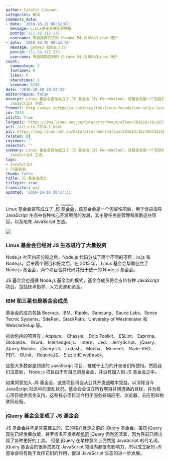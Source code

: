 ```yaml
---
author: Catalin Cimpanu
categories: 新闻
comments_data:
- date: '2016-10-19 08:32:02'
  message: Linux基金会确实好的很
  postip: 111.20.112.126
  username: 来自陕西西安的 Chrome 54.0|GNU/Linux 用户
- date: '2016-10-19 08:32:40'
  message: gnome3 就用到了JS
  postip: 111.20.112.126
  username: 来自陕西西安的 Chrome 54.0|GNU/Linux 用户
count:
  commentnum: 2
  favtimes: 0
  likes: 0
  sharetimes: 1
  viewnum: 5246
date: '2016-10-18 20:37:31'
editorchoice: false
excerpt: Linux 基金会宣布成立了 JS 基金会（JS Foundation），该基金会是一个包容性项目，用于促进指导 JavaScript 生态中各种核心开源项目的发展，其主要任务是管理和资助这些项目，以及培育
  JavaScript 生态。
fromurl: http://news.softpedia.com/news/the-linux-foundation-helps-launch-the-js-foundation-509376.shtml
id: 7874
islctt: true
largepic: https://img.linux.net.cn/data/attachment/album/201610/18/203733ibbn0ldz1gb0jnen.png
url: /article-7874-1.html
pic: https://img.linux.net.cn/data/attachment/album/201610/18/203733ibbn0ldz1gb0jnen.png.thumb.jpg
related: []
reviewer: ''
selector: ''
summary: Linux 基金会宣布成立了 JS 基金会（JS Foundation），该基金会是一个包容性项目，用于促进指导 JavaScript 生态中各种核心开源项目的发展，其主要任务是管理和资助这些项目，以及培育
  JavaScript 生态。
tags:
- JavaScript
- JS基金会
thumb: false
title: JS 基金会成立
titlepic: true
translator: wxy
updated: '2016-10-18 20:37:31'
---
```


Linux 基金会宣布成立了 <ruby> <a href="https://js.foundation/">  JS 基金会 </a> <rp>  （ </rp> <rt>  JS Foundation </rt> <rp>  ） </rp></ruby>，该基金会是一个包容性项目，用于促进指导 JavaScript 生态中各种核心开源项目的发展，其主要任务是管理和资助这些项目，以及培育 JavaScript 生态。


![](https://img.linux.net.cn/data/attachment/album/201610/18/203733ibbn0ldz1gb0jnen.png)


### Linux 基金会已经对 JS 生态进行了大量投资


Node.js 社区内部分裂之后，Node.js 代码分成了两个不同的项目：io.js 和 Node.js。后来两个项目和好之后，在 2015 年， Linux 基金会帮助创立了 Node.js 基金会，两个项目合并代码并归于统一的 Node.js 基金会。


JS 基金会也遵循 Node.js 基金会的模式，基金会成员将会支持各种 JavaScript 项目，包括技术指导、人力资源和资金。


### IBM 和三星也是基金会成员


基金会的成员包括 Bocoup、IBM、Ripple、Samsung、Sauce Labs、Sense Tecnic Systems、SitePen、StackPath、University of Westminster 和 WebsiteSetup 等。


初始包括的项目有：Appium、 Chassis、 Dojo Toolkit、 ESLint、 Esprima、 Globalize、 Grunt、 Interledger.js、 Intern、 Jed、 JerryScript、 jQuery、 jQuery Mobile、 jQuery UI、 Lodash、 Mocha、 Moment、 Node-RED、 PEP、 QUnit、 RequireJS、 Sizzle 和 webpack。


这些大多数都是顶级的 JavaScript 项目，被成千上万的开发者们所使用。然而我们注意到， Node.js 项目由于有自己的基金会，并没有加入到 JS 基金会之中。


如果同意加入 JS 基金会，这些项目将会从公共开发战略中受益，以消除当今 JavaScript 社区中的混乱状况。基金会会设立所有项目共同遵循的目标，并为核心项目提供资金支持。这些核心项目现今用于服务器端应用、浏览器、云应用和物联网设备。


### jQuery 基金会变成了 JS 基金会


JS 基金会并不是凭空建立的，它的核心就是之前的 jQuery 基金会。虽然 jQuery 现在已经发展放缓，甚至很多开发者都[惊奇](http://developer.telerik.com/featured/is-jquery-still-relevant/) jQuery 仍然还活着，因为目前已经出现了各种更好的工具。 但是 jQuery 在某种意义上仍然是 JavaScript 的代名词。jQuery 基金会的很多成员在 JavaScript 领域内都很有影响力，所以成立新的 JS 基金会将有助于发挥它们的作用，促进 JavaScript 生态的进一步发展。